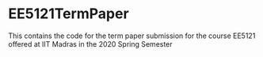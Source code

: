 # EE5121TermPaper
This contains the code for the term paper submission for the course EE5121 offered at IIT Madras in the 2020 Spring Semester
